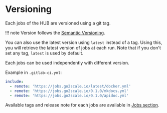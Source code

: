 # Versioning

Each jobs of the HUB are versioned using a git tag.

!!! note
    Version follows the [Semantic Versioning](https://semver.org/).

You can also use the latest version using `latest` instead of a tag. Using
this, you will retrieve the latest version of jobs at each run. Note that if
you don't set any tag, `latest` is used by default.

Each jobs can be used independently with different version.

Example in `.gitlab-ci.yml`:

```yaml
include:
  - remote: 'https://jobs.go2scale.io/latest/docker.yml'
  - remote: 'https://jobs.go2scale.io/0.1.0/mkdocs.yml'
  - remote: 'https://jobs.go2scale.io/0.1.0/apidoc.yml'
```

Available tags and release note for each jobs are available in [Jobs
section](/jobs/).
